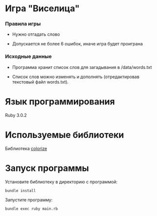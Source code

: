 # Игра "Виселица"

### Правила игры
* Нужно отгадать слово

* Допускается не более 6 ошибок, иначе игра будет проиграна

### Исходные данные

* Программа хранит список слов для загадывания в /data/words.txt

* Список слов можно изменять и дополнять (отредактировав текстовый файл words.txt).

# Язык программирования

Ruby 3.0.2

# Используемые библиотеки

Библиотека [colorize](https://github.com/fazibear/colorize) 

# Запуск программы

Установите библиотеку в директорию с программой:
```
bundle install
```
Запустите программу:
```
bundle exec ruby main.rb
```
